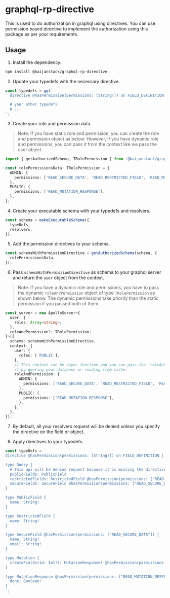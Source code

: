 # graphql-rp-directive

This is used to do authorization in graphql using directives. You can use permission based directive to implement the authorization using this package as per your requirements.

## Usage

1. Install the dependency.

```bash
npm install @baijanstack/graphql-rp-directive
```

2. Update your typedefs with the necessary directive.

```ts
const typedefs = gql`
  directive @hasPermission(permissions: [String!]) on FIELD_DEFINITION | OBJECT

  # your other typedefs
  # ...
`;
```

3. Create your role and permission data.

> Note: If you have static role and permission, you can create the role and permission object as below: However, if you have dynamic role and permissions, you can pass it from the context like we pass the user object.

```ts
import { getAuthorizedSchema, TRolePermission } from '@baijanstack/graphql-rp-directive';

const rolePermissionsData: TRolePermission = {
  ADMIN: {
    permissions: ['READ_SECURE_DATA', 'READ_RESTRICTED_FIELD', 'READ_MUTATION_RESPONSE', 'CREATE_FIELD'],
  },
  PUBLIC: {
    permissions: ['READ_MUTATION_RESPONSE'],
  },
};
```

4. Create your executable schema with your typedefs and resolvers.

```ts
const schema = makeExecutableSchema({
  typeDefs,
  resolvers,
});
```

5. Add the permission directives to your schema.

```ts
const schemaWithPermissionDirective = getAuthorizedSchema(schema, {
  rolePermissionsData,
});
```

6. Pass `schemaWithPermissionDirective` as schema to your graphql server and return the `user` object from the context.

> Note: If you have a dynamic role and permissions, you have to pass the dynamic `roleAndPermission` object of type `TRolePermission` as shown below. The dynamic permissions take priority than the static permission if you passed both of them.

```ts
const server = new ApolloServer<{
  user: {
    roles: Array<string>;
  };
  roleAndPermission?: TRolePermission;
}>({
  schema: schemaWithPermissionDirective,
  context: {
    user: {
      roles: ['PUBLIC'],
    },
    // This context can be async function and you can pass the `roleAndPermission`
    // by quering your database or reading from cache.
    roleAndPermission: {
      ADMIN: {
        permissions: ['READ_SECURE_DATA', 'READ_RESTRICTED_FIELD', 'READ_MUTATION_RESPONSE', 'CREATE_FIELD'],
      },
      PUBLIC: {
        permissions: ['READ_MUTATION_RESPONSE'],
      },
    },
  },
});
```

7. By default, all your resolvers request will be denied unless you specify the directive on the field or object.

8. Apply directives to your typedefs.

```ts
const typeDefs = `
directive @hasPermission(permissions: [String!]) on FIELD_DEFINITION | OBJECT

type Query {
  # this api will be denied request because it is missing the directive
  publicFields: PublicField
  restrictedFields: RestrictedField @hasPermission(permissions: ["READ_RESTRICTED_FIELD"])
  secureFields: SecureField @hasPermission(permissions: ["READ_SECURE_DATA"])
}

type PublicField {
  name: String!
}

type RestrictedField {
  name: String!
}

type SecureField @hasPermission(permissions: ["READ_SECURE_DATA"]) {
  name: String!
  email: String!
}

type Mutation {
  createFields(id: Int!): MutationResponse! @hasPermission(permissions: ["CREATE_FIELD"])
}

type MutationResponse @hasPermission(permissions: ["READ_MUTATION_RESPONSE"]) {
  done: Boolean!
}
`;
```
